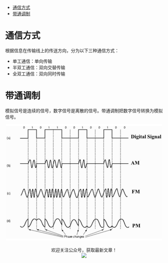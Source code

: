 <!-- GFM-TOC -->
* [通信方式](#通信方式)
* [带通调制](#带通调制)
<!-- GFM-TOC -->


# 通信方式

根据信息在传输线上的传送方向，分为以下三种通信方式：

- 单工通信：单向传输
- 半双工通信：双向交替传输
- 全双工通信：双向同时传输

# 带通调制

模拟信号是连续的信号，数字信号是离散的信号。带通调制把数字信号转换为模拟信号。

<div align="center"> <img src="pics/c34f4503-f62c-4043-9dc6-3e03288657df.jpg" width="500"/> </div><br>





<div align="center">欢迎关注公众号，获取最新文章！</div>


<div align="center"><img width="180px" src="https://cyc-1256109796.cos.ap-guangzhou.myqcloud.com/%E5%85%AC%E4%BC%97%E5%8F%B7.jpg"></img></div>
